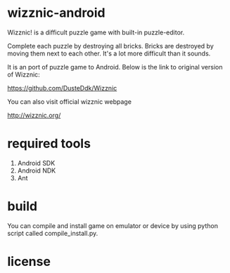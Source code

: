 # wizznic-android

Wizznic! is a difficult puzzle game with built-in puzzle-editor.

Complete each puzzle by destroying all bricks. Bricks are destroyed by moving them next to each other. It's a lot more difficult than it sounds.

It is an port of puzzle game to Android. Below is the link to original version of Wizznic:

https://github.com/DusteDdk/Wizznic

You can also visit official wizznic webpage

http://wizznic.org/

# required tools

1. Android SDK
2. Android NDK
3. Ant

# build

You can compile and install game on emulator or device by using python script called compile_install.py.

# license




